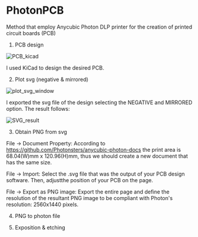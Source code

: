 # PhotonPCB
Method that employ Anycubic Photon DLP printer for the creation of printed circuit boards (PCB)

1. PCB design



![PCB_kicad](https://user-images.githubusercontent.com/37478033/75089867-71ee8d00-555d-11ea-81ba-53a5a5169133.png)

I used KiCad to design the desired PCB.


2. Plot svg (negative & mirrored)

![plot_svg_window](https://user-images.githubusercontent.com/37478033/75089919-da3d6e80-555d-11ea-9b6e-0d40b6db9175.png)

I exported the svg file of the design selecting the NEGATIVE and MIRRORED option. The result follows:

![SVG_result](https://user-images.githubusercontent.com/37478033/75089949-415b2300-555e-11ea-86a9-fd28bfb975dc.png)

3. Obtain PNG from svg

File -> Document Property:
According to https://github.com/Photonsters/anycubic-photon-docs the print area is 68.04(W)mm x 120.96(H)mm, thus we should create a new document that has the same size.

File -> Import:
Select the .svg file that was the output of your PCB design software.
Then, adjustthe position of your PCB on the page.

File -> Export as PNG image:
Export the entire page and define the resolution of the resultant PNG image to be compliant with Photon's resolution: 2560x1440 pixels.



4. PNG to photon file

5. Exposition & etching
